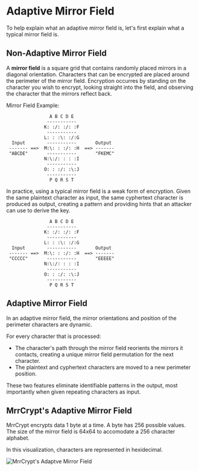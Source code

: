 Adaptive Mirror Field
=====================

To help explain what an adaptive mirror field is, let's
first explain what a typical mirror field is.

Non-Adaptive Mirror Field
-------------------------

A **mirror field** is a square grid that contains randomly placed mirrors
in a diagonal orientation. Characters that can be encrypted are placed
around the perimeter of the mirror field. Encryption occurres by standing
on the character you wish to encrypt, looking straight into the field,
and observing the character that the mirrors reflect back.

Mirror Field Example:

```
                A B C D E
               -----------
              K: :/: :/: :F
               -----------
              L: : :\: :/:G
  Input        -----------       Output
 ------- ==>  M:\: : :/: :H  ==> -------
 "ABCDE"       -----------       "FKEMC"
              N:\:/: : : :I
               -----------
              O: : :/: :\:J
               -----------
                P Q R S T
```

In practice, using a typical mirror field is a weak form of encryption.
Given the same plaintext character as input, the same cyphertext character
is produced as output, creating a pattern and providing hints that an attacker
can use to derive the key.

```
                A B C D E
               -----------
              K: :/: :/: :F
               -----------
              L: : :\: :/:G
  Input        -----------       Output
 ------- ==>  M:\: : :/: :H  ==> -------
 "CCCCC"       -----------       "EEEEE"
              N:\:/: : : :I
               -----------
              O: : :/: :\:J
               -----------
                P Q R S T
```

Adaptive Mirror Field
---------------------

In an adaptive mirror field, the mirror orientations and position of the perimeter characters are dynamic.

For every character that is processed:

* The character's path through the mirror field reorients the mirrors it contacts, creating a unique mirror field permutation for the next character.
* The plaintext and cyphertext characters are moved to a new perimeter position.
   
These two features eliminate identifiable patterns in the output, most importantly when given repeating characters as input.

MrrCrypt's Adaptive Mirror Field
--------------------------------

MrrCrypt encrypts data 1 byte at a time. A byte has 256 possible values.
The size of the mirror field is 64x64 to accomodate a 256 character alphabet.

In this visualization, characters are represented in hexidecimal.

![MrrCrypt's Adaptve Mirror Field](https://www.brianbarto.info/static/mrrcrypt/mrrcrypt.gif)
